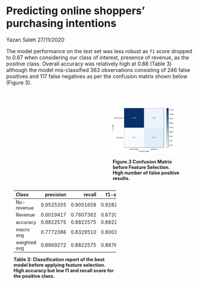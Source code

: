 Predicting online shoppers’ purchasing intentions
================
Yazan Saleh
27/11/2020

The model performance on the test set was less robust as `f1` score
dropped to 0.67 when considering our class of interest, presence of
revenue, as the positive class. Overall accuracy was relatively high at
0.88 (Table 3) although the model mis-classified 363 observations
consisting of 246 false positives and 117 false negatives as per the
confusion matrix shown below (Figure 3).

<div style="padding: 20px; overflow: hidden;font-size:90%">

<div
style="padding:10px; width: 40%;float: right; padding-bottom: 100%;margin-bottom: -100%;">

<div class="figure">

<img src="../img/reports/confusion_matrix.png" alt="&lt;b&gt;Figure.3 Confusion Matrix before Feature Selection. High number of false positive results.&lt;/b&gt;" width="100%" height="40%" />
<p class="caption">
<b>Figure.3 Confusion Matrix before Feature Selection. High number of
false positive results.</b>
</p>

</div>

</div>

<div
style="width: 60%; float: left; padding-bottom: 100%; margin-bottom: -100%; ">

| Class        | precision |    recall |  f1-score |      support |
|:-------------|----------:|----------:|----------:|-------------:|
| No-revenue   | 0.9525355 | 0.9051658 | 0.9282467 | 2594.0000000 |
| Revenue      | 0.6019417 | 0.7607362 | 0.6720867 |  489.0000000 |
| accuracy     | 0.8822575 | 0.8822575 | 0.8822575 |    0.8822575 |
| macro avg    | 0.7772386 | 0.8329510 | 0.8001667 | 3083.0000000 |
| weighted avg | 0.8969272 | 0.8822575 | 0.8876167 | 3083.0000000 |

**Table 3: Classification report of the best model before applying
feature selection. High accuracy but low f1 and recall score for the
positive class.**

</div>

</div>
